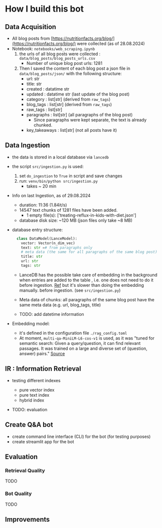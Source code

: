 
# How I build this bot

## Data Acquisition

- All blog posts from [https://nutritionfacts.org/blog/](https://nutritionfacts.org/blog/) were collected (as of 28.08.2024)
- Notebook: `notebooks/web_scraping.ipynb`
  1. the urls of all blog posts were collected : `data/blog_posts/blog_posts_urls.csv`
      - Number of unique blog post urls: 1281
  2. Then I saved the content of each blog post a json file in `data/blog_posts/json/` with the following structure:
      - url: str
      - title: str
      - created : datatime str
      - updated : datatime str (last update of the blog post)
      - category : list[str] (derived from `raw_tags`)
      - blog_tags : list[str] (derived from `raw_tags`)
      - raw_tags : list[str]
      - paragraphs : list[str] (all paragraphs of the blog post)
        - Since paragraphs were kept separate, the text is already chunked.
      - key_takeaways : list[str] (not all posts have it)

## Data Ingestion

- the data is stored in a local database via `lancedb`
- the script `src/ingestion.py` is used:
  1. set `do_ingestion` to `True` in script and save changes
  2. run: `venv/bin/python src/ingestion.py`
      - takes ~ 20 min

- Info on last Ingestion, as of 29.08.2024
  - duration: 11:36 (1.84it/s)
  - 14547 text chunks of 1281 files have been added.
    - 1 empty file(s): ['treating-reflux-in-kids-with-diet.json']
  - database disk size: ~120 MB (json files only take ~8 MB)

- database entry structure:

  ```python
    class DataModel(LanceModel):
      vector: Vector(n_dim_vec)
      text: str =# from paragraphs only
      # meta data (the same for all paragraphs of the same blog post)
      title: str
      url: str
      tags: str
  ```

  - LanceDB has the possible take care of embedding in the background when entries are added to the table , i.e. one does not need to do it before ingestion. [Ref](https://lancedb.github.io/lancedb/embeddings/embedding_functions/) but it's slower than doing the embedding manually. before ingestion. (see `src/ingestion.py`)

  - Meta data of chunks: all paragraphs of the same blog post have the same meta data (e.g. url, blog_tags, title)

  - TODO: add datetime information

- Embedding model:
  - it's defined in the configuration file `./rag_config.toml`
  - At moment, `multi-qa-MiniLM-L6-cos-v1` is used, as it was "tuned for semantic search: Given a query/question, it can find relevant passages. It was trained on a large and diverse set of (question, answer) pairs." [Source](https://www.sbert.net/docs/sentence_transformer/pretrained_models.html)

## IR : Information Retrieval

- testing different indexes
  - pure vector index
  - pure text index
  - hybrid index

- TODO: evaluation

## Create Q&A bot

- create command line interface (CLI) for the bot (for testing purposes)
- create streamlit app for the bot

## Evaluation

### Retrieval Quality

TODO

### Bot Quality

TODO

## Improvements
